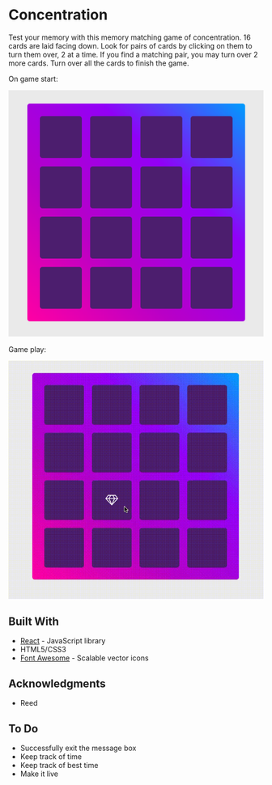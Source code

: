 # Concentration 


Test your memory with this memory matching game of concentration. 16 cards are laid facing down. Look for pairs of cards by clicking on them to turn them over, 2 at a time. If you find a matching pair, you may turn over 2 more cards. Turn over all the cards to finish the game.


On game start: 

![Image of game](./public/screen1.png)


Game play:

![Gameplay](./public/screenplay1.gif)


## Built With 
* [React](https://reactjs.org/) - JavaScript library 
* HTML5/CSS3 
* [Font Awesome](http://fontawesome.io/) - Scalable vector icons


## Acknowledgments 
* Reed 


## To Do 
* Successfully exit the message box 
* Keep track of time 
* Keep track of best time 
* Make it live 

